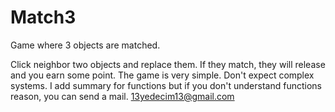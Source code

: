 # Match3
Game where 3 objects are matched.

Click neighbor two objects and replace them. If they match, they will release and you earn some point.
The game is very simple. Don't expect complex systems.
I add summary for functions but if you don't understand functions reason, you can send a mail. 13yedecim13@gmail.com
